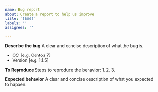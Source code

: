 ```yaml
---
name: Bug report
about: Create a report to help us improve
title: '[BUG]'
labels: ''
assignees: ''

---
```


**Describe the bug**
A clear and concise description of what the bug is.

 - OS: [e.g. Centos 7]
 - Version [e.g. 1.1.5]


**To Reproduce**
Steps to reproduce the behavior:
1. 
2.
3.

**Expected behavior**
A clear and concise description of what you expected to happen.
